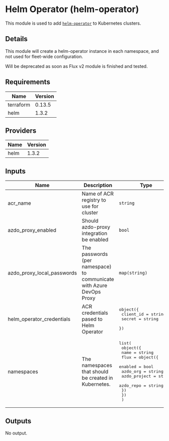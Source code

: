 # Helm Operator (helm-operator)

This module is used to add [`helm-operator`](https://github.com/fluxcd/helm-operator) to Kubernetes clusters.

## Details

This module will create a helm-operator instance in each namespace, and not used for fleet-wide configuration.

Will be deprecated as soon as Flux v2 module is finished and tested.

## Requirements

| Name | Version |
|------|---------|
| terraform | 0.13.5 |
| helm | 1.3.2 |

## Providers

| Name | Version |
|------|---------|
| helm | 1.3.2 |

## Inputs

| Name | Description | Type | Default | Required |
|------|-------------|------|---------|:--------:|
| acr\_name | Name of ACR registry to use for cluster | `string` | n/a | yes |
| azdo\_proxy\_enabled | Should azdo-proxy integration be enabled | `bool` | `true` | no |
| azdo\_proxy\_local\_passwords | The passwords (per namespace) to communicate with Azure DevOps Proxy | `map(string)` | `{}` | no |
| helm\_operator\_credentials | ACR credentials pased to Helm Operator | <pre>object({<br>    client_id = string<br>    secret    = string<br>  })</pre> | n/a | yes |
| namespaces | The namespaces that should be created in Kubernetes. | <pre>list(<br>    object({<br>      name = string<br>      flux = object({<br>        enabled      = bool<br>        azdo_org     = string<br>        azdo_project = string<br>        azdo_repo    = string<br>      })<br>    })<br>  )</pre> | n/a | yes |

## Outputs

No output.

